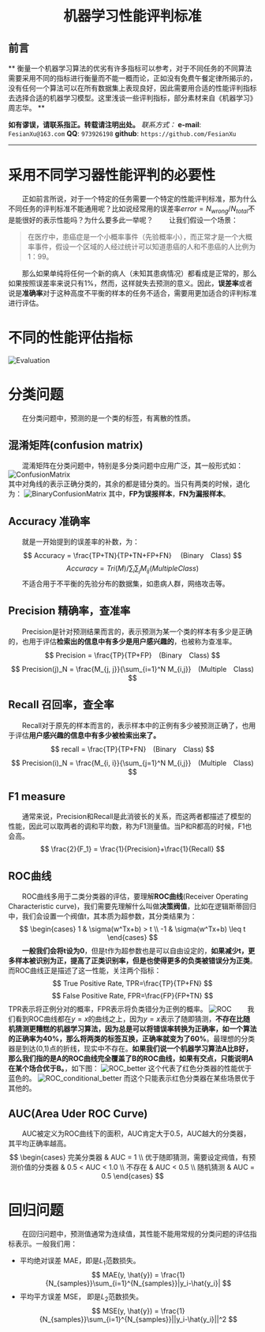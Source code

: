 <h1 align = "center">机器学习性能评判标准</h1>

## 前言
**
衡量一个机器学习算法的优劣有许多指标可以参考，对于不同任务的不同算法需要采用不同的指标进行衡量而不能一概而论，正如没有免费午餐定律所揭示的，没有任何一个算法可以在所有数据集上表现良好，因此需要用合适的性能评判指标去选择合适的机器学习模型。这里浅谈一些评判指标，部分素材来自《机器学习》 周志华。
**

**如有谬误，请联系指正。转载请注明出处。**
*联系方式：*
**e-mail**: `FesianXu@163.com`
**QQ**: `973926198`
**github**: `https://github.com/FesianXu`


----

# 采用不同学习器性能评判的必要性
　　正如前言所说，对于一个特定的任务需要一个特定的性能评判标准，那为什么不同任务的评判标准不能通用呢？比如说经常用的误差率$error=N_{wrong}/N_{total}$不是能很好的表示性能吗？为什么要多此一举呢？
　　让我们假设一个场景：
> 在医疗中，患癌症是一个小概率事件（先验概率小），而正常才是一个大概率事件，假设一个区域的人经过统计可以知道患癌的人和不患癌的人比例为1：99。

　　那么如果单纯将任何一个新的病人（未知其患病情况）都看成是正常的，那么如果按照误差率来说只有1%，然而，这样就失去预测的意义。因此，**误差率**或者说是**准确率**对于这种高度不平衡的样本的任务不适合，需要用更加适合的评判标准进行评估。
  
# 不同的性能评估指标
![Evaluation]

# 分类问题
　　在分类问题中，预测的是一个类的标签，有离散的性质。

## 混淆矩阵(confusion matrix)
　　混淆矩阵在分类问题中，特别是多分类问题中应用广泛，其一般形式如：
![ConfusionMatrix]  
其中对角线的表示正确分类的，其余的都是错分类的。当只有两类的时候，退化为：
![BinaryConfusionMatrix]
其中，**FP为误报样本**，**FN为漏报样本**。

## Accuracy 准确率
　　就是一开始提到的误差率的补数，为：
$$
Accuracy = \frac{TP+TN}{TP+TN+FP+FN}　 (Binary　Class)
$$
$$
Accuracy = Tri(M)/\sum_i\sum_jM_{ij}　 (Multiple　Class)
$$
　　不适合用于不平衡的先验分布的数据集，如患病人群，网络攻击等。
  
## Precision 精确率，查准率
　　Precision是针对预测结果而言的，表示预测为某一个类的样本有多少是正确的，也用于评估**检索出的信息中有多少是用户感兴趣的**，也被称为查准率。
$$
Precision = \frac{TP}{TP+FP}　(Binary　Class)
$$
$$
Precision(j)_N = \frac{M_{j, j}}{\sum_{i=1}^N M_{i,j}}　(Multiple　Class)
$$

## Recall 召回率，查全率
　　Recall对于原先的样本而言的，表示样本中的正例有多少被预测正确了，也用于评估**用户感兴趣的信息中有多少被检索出来了。**
$$
recall = \frac{TP}{TP+FN}　(Binary　Class)
$$
$$
Precision(i)_N = \frac{M_{i, i}}{\sum_{j=1}^N M_{i,j}}　(Multiple　Class)
$$

## F1 measure
　　通常来说，Precision和Recall是此消彼长的关系，而这两者都描述了模型的性能，因此可以取两者的调和平均数，称为F1测量值。当P和R都高的时候，F1也会高。
$$
\frac{2}{F_1} = \frac{1}{Precision}+\frac{1}{Recall}
$$

## ROC曲线
　　ROC曲线多用于二类分类器的评估，要理解**ROC曲线**(Receiver Operating Characteristic curve)，我们需要先理解什么叫做**决策阀值**，比如在逻辑斯蒂回归中，我们会设置一个阀值t，其本质为超参数，其分类结果为：
$$
\begin{cases}
1 & \sigma(w^Tx+b) > t \\
-1  & \sigma(w^Tx+b) \leq t
\end{cases}
$$
　　**一般我们会将t设为0**，但是t作为超参数也是可以自由设定的，**如果减少t，更多样本被识别为正，提高了正类识别率，但是也使得更多的负类被错误分为正类**。而ROC曲线正是描述了这一性能，关注两个指标：
$$
True Positive Rate, TPR=\frac{TP}{TP+FN}
$$
$$
False Positive Rate, FPR=\frac{FP}{FP+TN}
$$
TPR表示将正例分对的概率，FPR表示将负类错分为正例的概率。
![ROC]
　　我们看到ROC曲线都在$y=x$的曲线之上，因为$y=x$表示了随即猜测，**不存在比随机猜测更糟糕的机器学习算法，因为总是可以将错误率转换为正确率，如一个算法的正确率为40%，那么将两类的标签互换，正确率就变为了60%**。最理想的分类器是到达(0,1)点的折线，现实中不存在。**如果我们说一个机器学习算法A比B好，那么我们指的是A的ROC曲线完全覆盖了B的ROC曲线，如果有交点，只能说明A在某个场合优于B。**，如下图：
![ROC_better]
这个代表了红色分类器的性能优于蓝色的。
![ROC_conditional_better]
而这个只能表示红色分类器在某些场景优于其他的。


## AUC(Area Uder ROC Curve)
　　AUC被定义为ROC曲线下的面积，AUC肯定大于0.5，AUC越大的分类器，其平均正确率越高。
$$
\begin{cases}
完美分类器 & AUC = 1 \\
优于随即猜测，需要设定阀值，有预测价值的分类器  & 0.5 < AUC < 1.0 \\
不存在  & AUC < 0.5 \\
随机猜测 & AUC = 0.5
\end{cases}
$$


# 回归问题
　　在回归问题中，预测值通常为连续值，其性能不能用常规的分类问题的评估指标表示。一般我们用：
* 平均绝对误差 MAE，即是$L_1$范数损失。
$$
MAE(y, \hat{y}) = \frac{1}{N_{samples}}\sum_{i=1}^{N_{samples}}|y_i-\hat{y_i}|
$$
* 平均平方误差 MSE， 即是$L_2$范数损失。
$$
MSE(y, \hat{y}) = \frac{1}{N_{samples}}\sum_{i=1}^{N_{samples}}||y_i-\hat{y_i}||^2
$$


[Evaluation]: ./imgs/Evaluation.png
[ConfusionMatrix]: ./imgs/ConfusionMatrix.png
[BinaryConfusionMatrix]: ./imgs/BinaryConfusionMatrix.png
[ROC]: ./imgs/ROC.jpg
[ROC_better]: ./imgs/ROC_better.jpg
[ROC_conditional_better]: ./imgs/ROC_conditional_better.jpg
